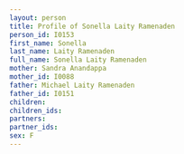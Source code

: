 ```yaml
---
layout: person
title: Profile of Sonella Laity Ramenaden
person_id: I0153
first_name: Sonella
last_name: Laity Ramenaden
full_name: Sonella Laity Ramenaden
mother: Sandra Anandappa
mother_id: I0088
father: Michael Laity Ramenaden
father_id: I0151
children:
children_ids:
partners:
partner_ids:
sex: F
---
```


